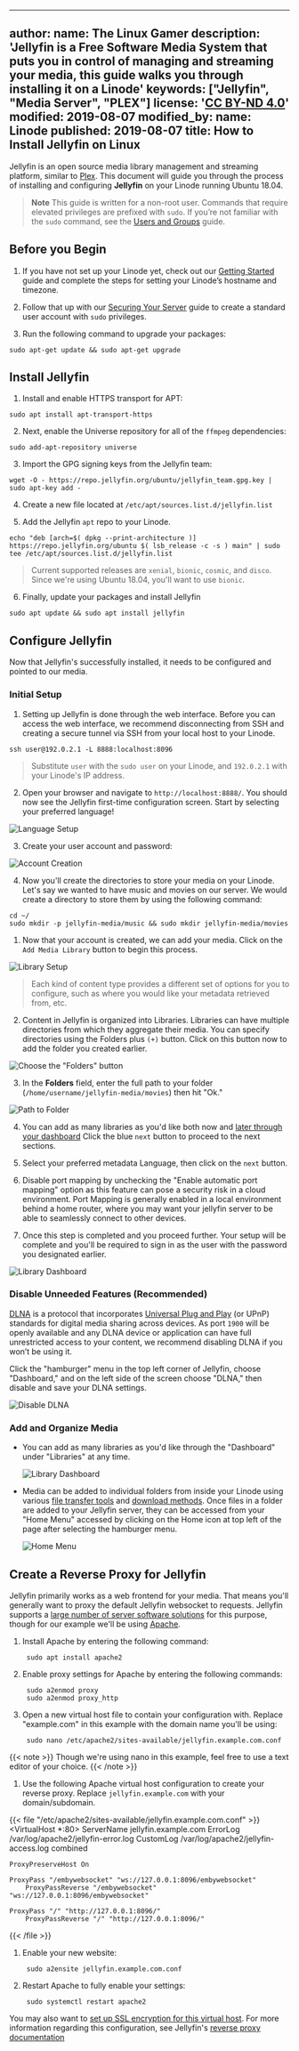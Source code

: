 
---
author:
  name: The Linux Gamer
description: 'Jellyfin is a Free Software Media System that puts you in control of managing and streaming your media, this guide walks you through installing it on a Linode'
keywords: ["Jellyfin", "Media Server", "PLEX"]
license: '[CC BY-ND 4.0](https://creativecommons.org/licenses/by-nd/4.0)'
modified: 2019-08-07
modified_by:
  name: Linode
published: 2019-08-07
title: How to Install Jellyfin on Linux
---
Jellyfin is an open source media library management and streaming platform, similar to [Plex](https://www.plex.tv/). This document will guide you through the process of installing and configuring **Jellyfin** on your Linode running Ubuntu 18.04.

> **Note** This guide is written for a non-root user. Commands that require elevated privileges are prefixed with `sudo`. If you’re not familiar with the `sudo` command, see the [Users and Groups](https://www.linode.com/docs/tools-reference/linux-users-and-groups/) guide.

## Before you Begin

1. If you have not set up your Linode yet, check out our [Getting Started](https://www.linode.com/docs/getting-started/) guide and complete the steps for setting your Linode’s hostname and timezone.

2. Follow that up with our [Securing Your Server](https://www.linode.com/docs/security/securing-your-server/) guide to create a standard user account with `sudo` privileges.

3. Run the following command to upgrade your packages:

```
sudo apt-get update && sudo apt-get upgrade
```

## Install Jellyfin

1. Install and enable HTTPS transport for APT:

```
sudo apt install apt-transport-https
```

2. Next, enable the Universe repository for all of the `ffmpeg` dependencies:

```
sudo add-apt-repository universe
```

3. Import the GPG signing keys from the Jellyfin team:

```
wget -O - https://repo.jellyfin.org/ubuntu/jellyfin_team.gpg.key | sudo apt-key add -
```

4. Create a new file located at `/etc/apt/sources.list.d/jellyfin.list`

5. Add the Jellyfin `apt` repo to your Linode.

```
echo "deb [arch=$( dpkg --print-architecture )] https://repo.jellyfin.org/ubuntu $( lsb_release -c -s ) main" | sudo tee /etc/apt/sources.list.d/jellyfin.list
```

> Current supported releases are `xenial`, `bionic`, `cosmic`, and `disco`. Since we're using Ubuntu 18.04, you'll want to use `bionic`.

6. Finally, update your packages and install Jellyfin

```
sudo apt update && sudo apt install jellyfin
```

## Configure Jellyfin

Now that Jellyfin's successfully installed, it needs to be configured and pointed to our media.

### Initial Setup

1. Setting up Jellyfin is done through the web interface. Before you can access the web interface, we recommend disconnecting from SSH and creating a secure tunnel via SSH from your local host to your Linode.

```
ssh user@192.0.2.1 -L 8888:localhost:8096
```

> Substitute `user` with the `sudo user` on your Linode, and `192.0.2.1` with your Linode's IP address.

2. Open your browser and navigate to `http://localhost:8888/`. You should now see the Jellyfin first-time configuration screen. Start by selecting your preferred language!

![Language Setup](https://heavyelement.io/localcontent/01-language.png)

3. Create your user account and password:

![Account Creation](https://heavyelement.io/localcontent/02-account-creation.png)

4. Now you'll create the directories to store your media on your Linode. Let's say we wanted to have music and movies on our server. We would create a directory to store them by using the following command:

```
cd ~/
sudo mkdir -p jellyfin-media/music && sudo mkdir jellyfin-media/movies
```

1. Now that your account is created, we can add your media. Click on the `Add Media Library` button to begin this process.

![Library Setup](https://heavyelement.io/localcontent/03-library-setup.png)

> Each kind of content type provides a  different set of options for you to configure, such as where you would like your metadata retrieved from, etc.

2. Content in Jellyfin is organized into Libraries. Libraries can have multiple directories from which they aggregate their media. You can specify directories using the Folders plus `(+)` button. Click on this button now to add the folder you created earlier.

![Choose the "Folders" button](https://heavyelement.io/localcontent/04-library-setup.png)

3. In the **Folders**  field, enter the full path to your folder (`/home/username/jellyfin-media/movies`) then hit "Ok."

![Path to Folder](jellyfin-folder-library.png)

4. You can add as many libraries as you'd like both now and [later through your dashboard](#add-and-organize-media)
    Click the blue `next` button to proceed to the next sections.

1. Select your preferred metadata Language, then click on the `next` button.

1. Disable port mapping by unchecking the "Enable automatic port mapping" option as this feature can pose a security risk in a cloud environment. Port Mapping is generally enabled in a local environment behind a home router, where you may want your jellyfin server to be able to seamlessly connect to other devices.

1. Once this step is completed and you proceed further. Your setup will be complete and you'll be required to sign in as the user with the password you designated earlier.

![Library Dashboard](https://heavyelement.io/localcontent/07-disable-port-mapping.png)

### Disable Unneeded Features (Recommended)

[DLNA](https://en.wikipedia.org/wiki/Digital_Living_Network_Alliance) is a protocol that incorporates [Universal Plug and Play](https://en.wikipedia.org/wiki/Universal_Plug_and_Play) (or UPnP) standards for digital media sharing across devices. As port `1900` will be openly available and any DLNA device or application can have full unrestricted access to your content, we recommend disabling DLNA if you won’t be using it.

 Click the "hamburger" menu in the top left corner of Jellyfin, choose "Dashboard," and on the left side of the screen choose "DLNA," then disable and save your DLNA settings.

![Disable DLNA](DLNAremoval.png)

### Add and Organize Media

- You can add as many libraries as you'd like through the "Dashboard" under "Libraries" at any time.

    ![Library Dashboard](https://heavyelement.io/localcontent/10-library-dashboard.png)

- Media can be added to individual folders from inside your Linode using various [file transfer tools](https://www.linode.com/docs/tools-reference/file-transfer/) and [download methods](https://www.linode.com/docs/tools-reference/tools/download-resources-from-the-command-line-with-wget/). Once files in a folder are added to your Jellyfin server, they can be accessed from your "Home Menu" accessed by clicking on the Home icon at top left of the page after selecting the hamburger menu.

     ![Home Menu](homemenu.png)

## Create a Reverse Proxy for Jellyfin

Jellyfin primarily works as a web frontend for your media. That means you'll generally want to proxy the default Jellyfin websocket to requests. Jellyfin supports a [large number of server software solutions](https://jellyfin.readthedocs.io/en/latest/administrator-docs/reverse-proxy/) for this purpose, though for our example we'll be using [Apache](http://httpd.apache.org/).

1. Install Apache by entering the following command:

        sudo apt install apache2

1. Enable proxy settings for Apache by entering the following commands:

        sudo a2enmod proxy
        sudo a2enmod proxy_http

1. Open a new virtual host file to contain your configuration with. Replace "example.com" in this example with the domain name you'll be using:

        sudo nano /etc/apache2/sites-available/jellyfin.example.com.conf

{{< note >}}
Though we're using nano in this example, feel free to use a text editor of your choice.
{{< /note >}}

1. Use the following Apache virtual host configuration to create your reverse proxy. Replace `jellyfin.example.com` with your domain/subdomain.

{{< file "/etc/apache2/sites-available/jellyfin.example.com.conf" >}}
<VirtualHost *:80>
    ServerName jellyfin.example.com
    ErrorLog /var/log/apache2/jellyfin-error.log
    CustomLog /var/log/apache2/jellyfin-access.log combined

    ProxyPreserveHost On

    ProxyPass "/embywebsocket" "ws://127.0.0.1:8096/embywebsocket"
        ProxyPassReverse "/embywebsocket" "ws://127.0.0.1:8096/embywebsocket"

    ProxyPass "/" "http://127.0.0.1:8096/"
        ProxyPassReverse "/" "http://127.0.0.1:8096/"
</VirtualHost>
{{< /file >}}

1. Enable your new website:

        sudo a2ensite jellyfin.example.com.conf

1. Restart Apache to fully enable your settings:

        sudo systemctl restart apache2

You may also want to [set up SSL encryption for this virtual host](https://www.linode.com/docs/quick-answers/websites/secure-http-traffic-certbot/). For more information regarding this configuration, see Jellyfin's [reverse proxy documentation](https://jellyfin.readthedocs.io/en/latest/administrator-docs/reverse-proxy/#apache)
